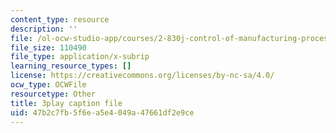```yaml
---
content_type: resource
description: ''
file: /ol-ocw-studio-app/courses/2-830j-control-of-manufacturing-processes-sma-6303-spring-2008/47b2c7fb5f6ea5e4049a47661df2e9ce_AhKNoBxPkJs.srt
file_size: 110490
file_type: application/x-subrip
learning_resource_types: []
license: https://creativecommons.org/licenses/by-nc-sa/4.0/
ocw_type: OCWFile
resourcetype: Other
title: 3play caption file
uid: 47b2c7fb-5f6e-a5e4-049a-47661df2e9ce
---
```

